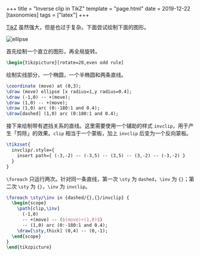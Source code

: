 +++
title = "Inverse clip in TikZ"
template = "page.html"
date = 2019-12-22
[taxonomies]
tags = ["latex"]
+++

[Ti*k*Z] 虽然强大，但是也过于复杂。下面尝试绘制下面的图形。

![ellipse](../tikz.svg)

首先绘制一个直立的图形，再全局旋转。

```tex
\begin{tikzpicture}[rotate=20,even odd rule]
```

绘制实线部分，一个椭圆，一个半椭圆和两条直线。

```tex
\coordinate (move) at (0,3);
\draw (move) ellipse [x radius=1,y radius=0.4];
\draw (-1,0) -- +(move);
\draw (1,0) -- +(move);
\draw (1,0) arc (0:-180:1 and 0.4);
\draw[dashed] (1,0) arc (0:180:1 and 0.4);
```

接下来绘制带有遮挡关系的直线。这里需要使用一个辅助的样式 `invclip`，用于产生「剪除」的效果。`clip` 相当于一个蒙板，加上 `invclip` 后变为一个反向蒙板。

```tex
\tikzset{
  invclip/.style={
    insert path={ (-3,-2) -- (-3,5) -- (3,5) -- (3,-2) -- (-3,-2) }
  }
}
```

`\foreach` 只运行两次。针对同一条直线，第一次 `\sty` 为 `dashed`，`\inv` 为 `{}`；第二次 `\sty` 为 `{}`，`\inv` 为 `invclip`。

```tex
\foreach \sty/\inv in {dashed/{},{}/invclip} {
  \begin{scope}
    \path[clip,\inv]
      (-1,0)
      -- +(move) -- ($(move)+(1,0)$)
      -- (1,0) arc (0:-180:1 and 0.4);
    \draw[\sty,thick] (0,4) -- (0,-1);
  \end{scope}
}
\end{tikzpicture}
```

[Ti*k*Z]: https://en.wikipedia.org/wiki/PGF/TikZ


